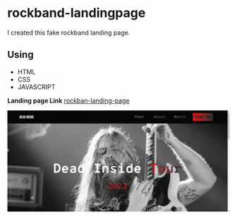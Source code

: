 # rockband-landingpage
I created this fake rockband landing page.

## Using 
- HTML
- CSS
- JAVASCRIPT

**Landing page Link**
[rockban-landing-page](https://claudia118.github.io/rockband-landingpage/)

![Rockband landing page](/image/website.PNG)